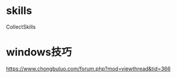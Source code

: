 # skills
CollectSkills
# windows技巧 
  <https://www.chongbuluo.com/forum.php?mod=viewthread&tid=366>
